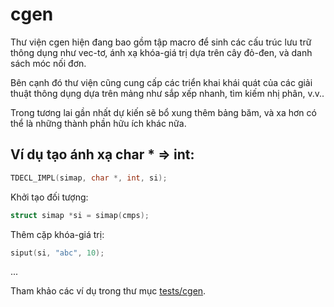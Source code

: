 # cgen
Thư viện cgen hiện đang bao gồm tập macro để sinh các cấu trúc lưu trữ thông dụng như vec-tơ, ánh xạ khóa-giá trị dựa trên cây đỏ-đen, và danh sách móc nối đơn.

Bên cạnh đó thư viện cũng cung cấp các triển khai khái quát của các giải thuật thông dụng dựa trên mảng như sắp xếp nhanh, tìm kiếm nhị phân, v.v..

Trong tương lai gần nhất dự kiến sẽ bổ xung thêm bảng băm, và xa hơn có thể là những thành phần hữu ích khác nữa.

## Ví dụ tạo ánh xạ char * => int:
```C
TDECL_IMPL(simap, char *, int, si);
```
Khởi tạo đối tượng:
```C
struct simap *si = simap(cmps);
```
Thêm cặp khóa-giá trị:
```C
siput(si, "abc", 10);
```
...

Tham khảo các ví dụ trong thư mục [tests/cgen](tests/cgen).
